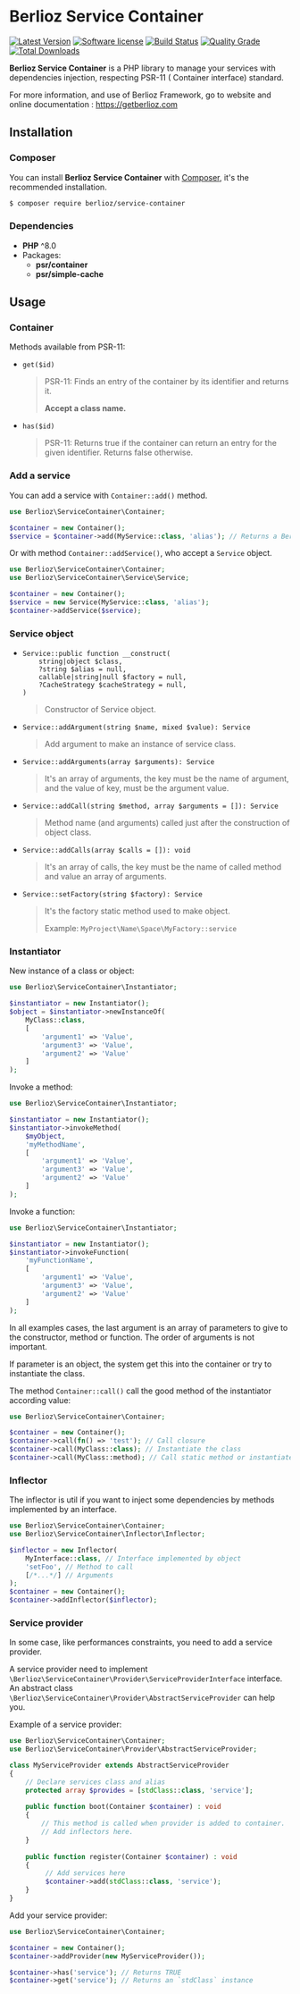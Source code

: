 # Berlioz Service Container

[![Latest Version](https://img.shields.io/packagist/v/berlioz/service-container.svg?style=flat-square)](https://github.com/BerliozFramework/ServiceContainer/releases)
[![Software license](https://img.shields.io/github/license/BerliozFramework/ServiceContainer.svg?style=flat-square)](https://github.com/BerliozFramework/ServiceContainer/blob/2.x/LICENSE)
[![Build Status](https://img.shields.io/travis/com/BerliozFramework/ServiceContainer/2.x.svg?style=flat-square)](https://travis-ci.com/BerliozFramework/ServiceContainer)
[![Quality Grade](https://img.shields.io/codacy/grade/cb21d20358cc4ba2be5ab42bf0ddb8b2/2.x.svg?style=flat-square)](https://www.codacy.com/manual/BerliozFramework/ServiceContainer)
[![Total Downloads](https://img.shields.io/packagist/dt/berlioz/service-container.svg?style=flat-square)](https://packagist.org/packages/berlioz/service-container)

**Berlioz Service Container** is a PHP library to manage your services with dependencies injection, respecting PSR-11 (
Container interface) standard.

For more information, and use of Berlioz Framework, go to website and online documentation :
https://getberlioz.com

## Installation

### Composer

You can install **Berlioz Service Container** with [Composer](https://getcomposer.org/), it's the recommended
installation.

```bash
$ composer require berlioz/service-container
```

### Dependencies

* **PHP** ^8.0
* Packages:
    * **psr/container**
    * **psr/simple-cache**

## Usage

### Container

Methods available from PSR-11:

- `get($id)`

  > PSR-11: Finds an entry of the container by its identifier and returns it.
  >
  > **Accept a class name.**

- `has($id)`

  > PSR-11: Returns true if the container can return an entry for the given identifier.
  > Returns false otherwise.

### Add a service

You can add a service with `Container::add()` method.

```php
use Berlioz\ServiceContainer\Container;

$container = new Container();
$service = $container->add(MyService::class, 'alias'); // Returns a Berlioz\ServiceContainer\Service\Service object
```

Or with method `Container::addService()`, who accept a `Service` object.

```php
use Berlioz\ServiceContainer\Container;
use Berlioz\ServiceContainer\Service\Service;

$container = new Container();
$service = new Service(MyService::class, 'alias');
$container->addService($service);
```

### Service object

- ```
  Service::public function __construct(
      string|object $class,
      ?string $alias = null,
      callable|string|null $factory = null,
      ?CacheStrategy $cacheStrategy = null,
  )
  ```

  > Constructor of Service object.

- `Service::addArgument(string $name, mixed $value): Service`

  > Add argument to make an instance of service class.

- `Service::addArguments(array $arguments): Service`

  > It's an array of arguments, the key must be the name of argument, and the value of key, must be the argument value.

- `Service::addCall(string $method, array $arguments = []): Service`

  > Method name (and arguments) called just after the construction of object class.

- `Service::addCalls(array $calls = []): void`

  > It's an array of calls, the key must be the name of called method and value an array of arguments.

- `Service::setFactory(string $factory): Service`

  > It's the factory static method used to make object.
  >
  > Example: `MyProject\Name\Space\MyFactory::service`

### Instantiator

New instance of a class or object:

```php
use Berlioz\ServiceContainer\Instantiator;

$instantiator = new Instantiator();
$object = $instantiator->newInstanceOf(
    MyClass::class,
    [
        'argument1' => 'Value',
        'argument3' => 'Value',
        'argument2' => 'Value'
    ]
);
```

Invoke a method:

```php
use Berlioz\ServiceContainer\Instantiator;

$instantiator = new Instantiator();
$instantiator->invokeMethod(
    $myObject,
    'myMethodName',
    [
        'argument1' => 'Value',
        'argument3' => 'Value',
        'argument2' => 'Value'
    ]
);
```

Invoke a function:

```php
use Berlioz\ServiceContainer\Instantiator;

$instantiator = new Instantiator();
$instantiator->invokeFunction(
    'myFunctionName',
    [
        'argument1' => 'Value',
        'argument3' => 'Value',
        'argument2' => 'Value'
    ]
);
```

In all examples cases, the last argument is an array of parameters to give to the constructor, method or function. The
order of arguments is not important.

If parameter is an object, the system get this into the container or try to instantiate the class.

The method `Container::call()` call the good method of the instantiator according value:

```php
use Berlioz\ServiceContainer\Container;

$container = new Container();
$container->call(fn() => 'test'); // Call closure
$container->call(MyClass::class); // Instantiate the class
$container->call(MyClass::method); // Call static method or instantiate the class and call method 
```

### Inflector

The inflector is util if you want to inject some dependencies by methods implemented by an interface.

```php
use Berlioz\ServiceContainer\Container;
use Berlioz\ServiceContainer\Inflector\Inflector;

$inflector = new Inflector(
    MyInterface::class, // Interface implemented by object
    'setFoo', // Method to call
    [/*...*/] // Arguments
);
$container = new Container();
$container->addInflector($inflector);
```

### Service provider

In some case, like performances constraints, you need to add a service provider.

A service provider need to implement `\Berlioz\ServiceContainer\Provider\ServiceProviderInterface` interface. An
abstract class `\Berlioz\ServiceContainer\Provider\AbstractServiceProvider` can help you.

Example of a service provider:

```php
use Berlioz\ServiceContainer\Container;
use Berlioz\ServiceContainer\Provider\AbstractServiceProvider;

class MyServiceProvider extends AbstractServiceProvider
{
    // Declare services class and alias
    protected array $provides = [stdClass::class, 'service'];
    
    public function boot(Container $container) : void
    {
        // This method is called when provider is added to container.
        // Add inflectors here.
    }
    
    public function register(Container $container) : void
    {
         // Add services here
         $container->add(stdClass::class, 'service');
    }
}
```

Add your service provider:

```php
use Berlioz\ServiceContainer\Container;

$container = new Container();
$container->addProvider(new MyServiceProvider());

$container->has('service'); // Returns TRUE
$container->get('service'); // Returns an `stdClass` instance
```